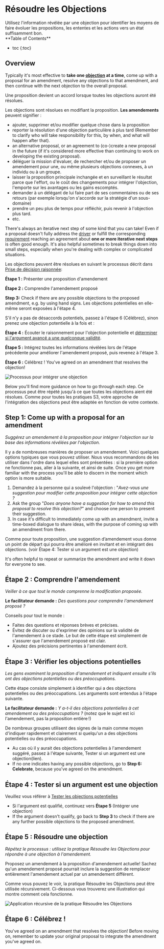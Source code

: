 # Résoudre les Objections

<summary>
Utilisez l'information révélée par une objection pour identifier les moyens de faire évoluer les propositions, les ententes et les actions vers un état suffisamment bon. 
</summary>


<only presets="jekyll">
**Table of Contents**

* toc
{:toc}

</only>

## Overview

Typically it's most effective to **take one [objection](glossary:objection) at a time**, come up with a proposal for an amendment, resolve any objections to that amendment, and then continue with the next objection to the overall proposal.

Une proposition devient un accord lorsque toutes les objections auront été résolues.

Les objections sont résolues en modifiant la proposition. **Les amendements** peuvent signifier :

- ajouter, supprimer et/ou modifier quelque chose dans la proposition
- reporter la résolution d'une objection particulière à plus tard (Remember to clarify who will take responsibility for this, by when, and what will happen after that).
- an alternative proposal, or an agreement to (co-)create a new proposal in the future (if it's considered more effective than continuing to work on developing the existing proposal).
- déléguer la mission d'évaluer, de rechercher et/ou de proposer un amendement pour une, ou même plusieurs objections connexes, à un individu ou à un groupe.
- laisser la proposition principale inchangée et en surveillant le résultat parce que l'effort, ou le coût des changements pour intégrer l'objection, l'emporte sur les avantages ou les gains escomptés.
- demander à un délégant de lui faire part de ses commentaires ou de ses retours (par exemple lorsqu'on s'accorde sur la stratégie d'un sous-domaine)
- prendre un peu plus de temps pour réfléchir, puis revenir à l'objection plus tard.
- etc.

There's always an iterative next step of some kind that you can take! Even if a proposal doesn't fully address the [driver](glossary:organizational-driver) or fulfill the corresponding [requirement](glossary:requirement) reaching an agreement about **one or more iterative next steps** is often good enough. It's also helpful sometimes to break things down into small steps, especially when you're dealing with complex or complicated situations.

Les objections peuvent être résolues en suivant le processus décrit dans [Prise de décision raisonnée](section:reasoned-decision-making):

**Étape 1 :** Présenter une proposition d'amendement

**Étape 2 :** Comprendre l'amendement proposé

**Step 3:** Check if there are any possible objections to the proposed amendment, e.g. by using hand signs. Les objections potentielles en elle-même seront exposées à l'étape 4.

S'il n'y a pas de désaccords potentiels, passez à l'étape 6 (Célébrez), sinon prenez une objection potentielle à la fois et :

**Étape 4 :** Écouter le raisonnement pour l'objection potentielle et [déterminer si l'argument avancé a une quelconque validité](section:test-arguments-qualify-as-objections).

**Étape 5 :** Intégrez toutes les informations révélées lors de l'étape précédente pour améliorer l'amendement proposé, puis revenez à l'étape 3.

**Étape 6 :** Célébrez ! You've agreed on an amendment that resolves the objection!

![Processus pour intégrer une objection](img/agreements/resolve-objections.png)

Below you'll find more guidance on how to go through each step. Ce processus peut être répété jusqu'à ce que toutes les objections aient été résolues. Comme pour toutes les pratiques S3, votre approche de l'intégration des objections peut être adaptée en fonction de votre contexte.


## Step 1: Come up with a proposal for an amendment

*Suggérez un amendement à la proposition pour intégrer l'objection sur la base des informations révélées par l'objection.*

Il y a de nombreuses manières de proposer un amendement. Voici quelques options typiques que vous pouvez utiliser. Nous vous recommandons de les utiliser dans l'ordre dans lequel elles sont présentées : si la première option ne fonctionne pas, aller à la suivante, et ainsi de suite. Once you get more familiar with the process you'll be able to discern in the moment which option is more suitable.

1. Demandez à la personne qui a soulevé l'objection : "*Avez-vous une suggestion pour modifier cette proposition pour intégrer cette objection ?*
2. Ask the group "*Does anyone have a suggestion for how to amend this proposal to resolve this objection?*" and choose one person to present their suggestion.
3. In case it's difficult to immediately come up with an amendment, invite a time-boxed dialogue to share ideas, with the purpose of coming up with an amendment from there.

Comme pour toute proposition, une suggestion d’amendement vous donne un point de départ qui pourra être amélioré en invitant et en intégrant des objections. (voir Étape 4: Tester si un argument est une objection)

It's often helpful to repeat or summarize the amendment and write it down for everyone to see.


## Étape 2 : Comprendre l'amendement

*Veiller à ce que tout le monde comprenne la modification proposée.*

**Le facilitateur demande :** *Des questions pour comprendre l'amendement proposé ?*

Conseils pour tout le monde :

- Faites des questions et réponses brèves et précises.
- Évitez de discuter ou d'exprimer des opinions sur la validité de l'amendement à ce stade. Le but de cette étape est simplement de s'assurer que l'amendement proposé est clair.
- Ajoutez des précisions pertinentes à l'amendement écrit.


## Étape 3 : Vérifier les objections potentielles

*Les gens examinent la proposition d'amendement et indiquent ensuite s'ils ont des objections potentielles ou des préoccupations.*

Cette étape consiste simplement à identifier qui a des objections potentielles ou des préoccupations. Les arguments sont entendus à l'étape suivante.

**Le facilitateur demande :** *Y a-t-il des objections potentielles à cet amendement ou des préoccupations ?* (notez que le sujet est ici l'amendement, pas la proposition entière !)

De nombreux groupes utilisent des signes de la main comme moyen d'indiquer rapidement et clairement si quelqu'un a des objections potentielles ou des préoccupations.

- Au cas où il y aurait des objections potentielles à l'amendement suggéré, passez à l'étape suivante, Tester si un argument est une objection(lien).
- If no one indicates having any possible objections, go to **Step 6: Celebrate**, because you've agreed on the amendment.


## Étape 4 : Tester si un argument est une objection

Veuillez vous référer à [Tester les objections potentielles](section:test-arguments-qualify-as-objections)

- Si l'argument est qualifié, continuez vers **Étape 5** (Intégrer une objection)
- If the argument doesn't qualify, go back to **Step 3** to check if there are any further possible objections to the proposed amendment.


## Étape 5 : Résoudre une objection

*Répétez le processus : utilisez la pratique Résoudre les Objections pour répondre à une objection à l'amendement.*

Proposez un amendement à la proposition d'amendement actuelle! Sachez qu'un amendement proposé pourrait inclure la suggestion de remplacer entièrement l'amendement actuel par un amendement différent.

Comme vous pouvez le voir, la pratique Résoudre les Objections peut être utilisée récursivement. Ci-dessous vous trouverez une illustration qui montre comment cela fonctionne.

![Application récursive de la pratique Résoudre les Objections ](img/agreements/resolve-objections-process.png)


## Étape 6 : Célébrez !

You've agreed on an amendment that resolves the objection! Before moving on, remember to update your original proposal to integrate the amendment you've agreed on.
